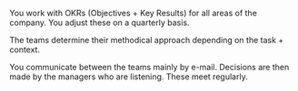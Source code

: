 You work with OKRs (Objectives + Key Results) for all areas of the company. You adjust these on a quarterly basis.

The teams determine their methodical approach depending on the task + context.

You communicate between the teams mainly by e-mail. Decisions are then made by the managers who are listening. These meet regularly.
